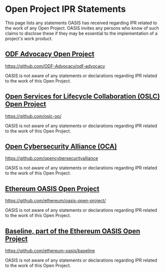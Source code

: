 # Open Project IPR Statements

This page lists any statements OASIS has received regarding IPR related to the work of any 
Open Project. OASIS invites any persons who know of such claims to disclose these if they 
may be essential to the implementation of a project's work product. 

## [ODF Advocacy Open Project](#odf-advocacy)

https://github.com/ODF-Advocacy/odf-advocacy

OASIS is not aware of any statements or declarations regarding IPR related to the work of this Open Project.

## [Open Services for Lifecycle Collaboration (OSLC) Open Project](#oslc)

https://github.com/oslc-op/

OASIS is not aware of any statements or declarations regarding IPR related to the work of this Open Project.

## [Open Cybersecurity Alliance (OCA)](#oca)

https://github.com/opencybersecurityalliance

OASIS is not aware of any statements or declarations regarding IPR related to the work of this Open Project.

## [Ethereum OASIS Open Project](#eth)

https://github.com/ethereum/oasis-open-project/

OASIS is not aware of any statements or declarations regarding IPR related to the work of this Open Project.

## [Baseline, part of the Ethereum OASIS Open Project](#bas)

https://github.com/ethereum-oasis/baseline

OASIS is not aware of any statements or declarations regarding IPR related to the work of this Open Project.
